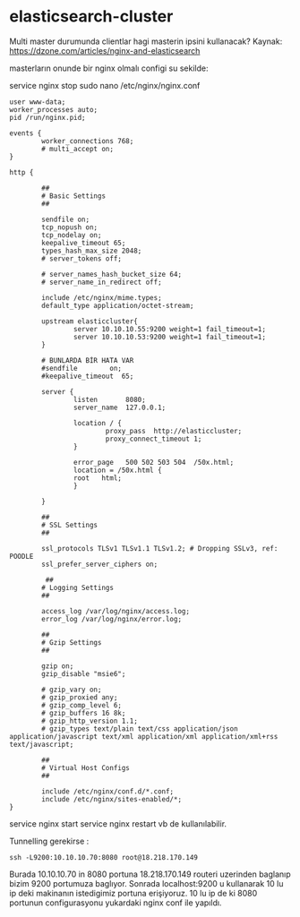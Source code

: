 # elasticsearch-cluster

Multi master durumunda clientlar hagi masterin ipsini kullanacak?
Kaynak: https://dzone.com/articles/nginx-and-elasticsearch

masterların onunde bir nginx olmalı configi su sekilde:

service nginx stop
sudo nano /etc/nginx/nginx.conf

```nginx
user www-data;
worker_processes auto;
pid /run/nginx.pid;

events {
        worker_connections 768;
        # multi_accept on;
}

http {

        ##
        # Basic Settings
        ##

        sendfile on;
        tcp_nopush on;
        tcp_nodelay on;
        keepalive_timeout 65;
        types_hash_max_size 2048;
        # server_tokens off;

        # server_names_hash_bucket_size 64;
        # server_name_in_redirect off;

        include /etc/nginx/mime.types;
        default_type application/octet-stream;

        upstream elasticcluster{
                server 10.10.10.55:9200 weight=1 fail_timeout=1;
                server 10.10.10.53:9200 weight=1 fail_timeout=1;
        }

        # BUNLARDA BİR HATA VAR
        #sendfile        on;
        #keepalive_timeout  65;

        server {
                listen       8080;
                server_name  127.0.0.1;

                location / {
                        proxy_pass  http://elasticcluster;
                        proxy_connect_timeout 1;
                }

                error_page   500 502 503 504  /50x.html;
                location = /50x.html {
                root   html;
                }

        }

        ##
        # SSL Settings
        ##

        ssl_protocols TLSv1 TLSv1.1 TLSv1.2; # Dropping SSLv3, ref: POODLE
        ssl_prefer_server_ciphers on;
        
         ##
        # Logging Settings
        ##

        access_log /var/log/nginx/access.log;
        error_log /var/log/nginx/error.log;

        ##
        # Gzip Settings
        ##

        gzip on;
        gzip_disable "msie6";

        # gzip_vary on;
        # gzip_proxied any;
        # gzip_comp_level 6;
        # gzip_buffers 16 8k;
        # gzip_http_version 1.1;
        # gzip_types text/plain text/css application/json application/javascript text/xml application/xml application/xml+rss text/javascript;

        ##
        # Virtual Host Configs
        ##

        include /etc/nginx/conf.d/*.conf;
        include /etc/nginx/sites-enabled/*;
}

```
service nginx start
service nginx restart vb de kullanılabilir.


Tunnelling gerekirse :
```
ssh -L9200:10.10.10.70:8080 root@18.218.170.149
```

Burada 10.10.10.70 in 8080 portuna 18.218.170.149 routeri uzerinden baglanıp bizim 9200 portumuza baglıyor.
Sonrada localhost:9200 u kullanarak 10 lu ip deki makinanın istedigimiz portuna erişiyoruz.
10 lu ip de ki 8080 portunun configurasyonu yukardaki nginx conf ile yapıldı.
